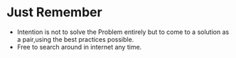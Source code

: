 # Just Remember

* Intention is not to solve the Problem entirely but to come to a solution as a pair,using the best practices possible.
* Free to search around in internet any time.

